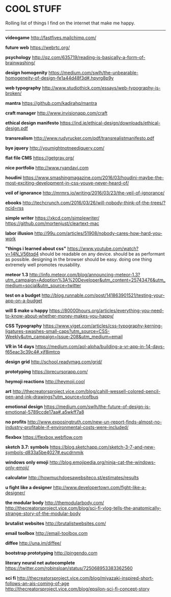 # COOL STUFF

Rolling list of things I find on the internet that make me happy.

---

**videogame** http://fastfives.mailchimp.com/

**future web** https://webrtc.org/

**psychology** http://qz.com/635719/reading-is-basically-a-form-of-brainwashing/

**design homogenity** https://medium.com/swlh/the-unbearable-homogeneity-of-design-fe1a44d48f3d#.hpyrg8p9y

**web typography** http://www.studiothick.com/essays/web-typography-is-broken/

**mantra** https://github.com/kadirahq/mantra

**craft manager** http://www.invisionapp.com/craft

**ethical design manifesto** https://ind.ie/ethical-design/downloads/ethical-design.pdf

**transrealism** http://www.rudyrucker.com/pdf/transrealistmanifesto.pdf

**bye jquery** http://youmightnotneedjquery.com/

**flat file CMS** https://getgrav.org/

**nice portfolio**
http://www.ryandavi.com

**houdini**
https://www.smashingmagazine.com/2016/03/houdini-maybe-the-most-exciting-development-in-css-youve-never-heard-of/

**veil of ignorance**
http://mrmrs.io/writing/2016/03/23/the-veil-of-ignorance/

**ebooks** http://techcrunch.com/2016/03/26/will-nobody-think-of-the-trees/?ncid=rss

**simple writer**
https://xkcd.com/simplewriter/
https://github.com/mortenjust/cleartext-mac

**labor illusion**
http://99u.com/articles/51908/nobody-cares-how-hard-you-work

**"things i learned about css"**
https://www.youtube.com/watch?v=14N_V56tqd4
should be readable on any device.
should be as performant as possible.
designing in the browser should be easy.
doing one thing extremely well promotes reusability.

**meteor 1.3**
http://info.meteor.com/blog/announcing-meteor-1.3?utm_campaign=Adoption%3A%20Developer&utm_content=25743476&utm_medium=social&utm_source=twitter

**test on a budget**
http://blog.runnable.com/post/141863901521/testing-your-app-on-a-budget

**will $ make u happy**
https://80000hours.org/articles/everything-you-need-to-know-about-whether-money-makes-you-happy/

**CSS Typography**
https://www.viget.com/articles/css-typography-kerning-ligatures-swashes-small-caps?utm_source=CSS-Weekly&utm_campaign=Issue-208&utm_medium=email

**VR in 14 days**
https://medium.com/aol-alpha/building-a-vr-app-in-14-days-f65eac3c39c4#.xjf8imtcp

**design grid**
http://school.readymag.com/grid/

**prototyping**
https://precursorapp.com/

**heymoji reactions**
http://heymoji.cool

**art**
http://thecreatorsproject.vice.com/blog/cahill-wessell-colored-pencil-pen-and-ink-drawings?utm_source=tcpfbus

**emotional design**
https://medium.com/swlh/the-future-of-design-is-emotional-5789ccde17aa#.a5wkff7a8

**no profits**
http://www.exposingtruth.com/new-un-report-finds-almost-no-industry-profitable-if-environmental-costs-were-included/

**flexbox**
https://flexbox.webflow.com

**sketch 3.7: symbols**
https://blog.sketchapp.com/sketch-3-7-and-new-symbols-d833a5be4027#.eucdrnmik

**windows only emoji**
http://blog.emojipedia.org/ninja-cat-the-windows-only-emoji/

**calculator**
http://howmuchdoesawebsiteco.st/estimates/results

**u fight like a designer**
http://www.developertown.com/fight-like-a-designer/

**the modular body**
http://themodularbody.com/
http://thecreatorsproject.vice.com/blog/sci-fi-vlog-tells-the-anatomically-strange-story-of-the-modular-body

**brutalist websites**
http://brutalistwebsites.com/

**email toolbox**
http://email-toolbox.com

**diffee**
http://una.im/diffee/

**bootstrap prototyping**
http://pingendo.com

**literary neural net autocomplete**
https://twitter.com/robinsloan/status/725068953383362560

**sci fi**
http://thecreatorsproject.vice.com/blog/miyazaki-inspired-short-follows-an-ais-coming-of-age
http://thecreatorsproject.vice.com/blog/epsilon-sci-fi-concept-story